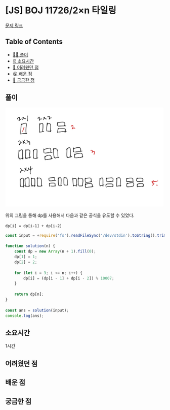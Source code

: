 <!-- 제목으로 다음과 같은 내용으로 작성해주세요 ! -->
<!-- 📚 언어 : e.g. Javascript -> [JS], Python -> [Python]  -->
<!-- 📕 백준 : BOJ 문제번호/문제제목 e.g. BOJ 2577/숫자의 개수 -->
<!-- 📗 프로그래머스 : PRO 문제번호/문제제목 e.g. PRO 120812/최빈값 구하기 -->
<!-- 💁🏻 백준허브를 사용하시면 프로그래머스의 문제번호도 확인하실 수 있습니다 -->

# [JS] BOJ 11726/2×n 타일링

<!-- 아래에 # 을 지우고 문제 링크를 입력해주세요 ! -->

[문제 링크](https://www.acmicpc.net/problem/11726)

## Table of Contents

-   [✍🏻 풀이](#풀이)
-   [⏰ 소요시간](#소요시간)
-   [🫠 어려웠던 점](#어려웠던-점)
-   [😮 배운 점](#배운-점)
-   [🤔 궁금한 점](#궁금한-점)

## 풀이

<!-- ```옆에 사용하는 언어를 기입하세요 e.g. javascript, python -->

<img src="./src/11726.jpg" style="width:500px">

위의 그림을 통해 dp를 사용해서 다음과 같은 공식을 유도할 수 있었다.

`dp[i] = dp[i-1] + dp[i-2]`

```javascript
const input = +require('fs').readFileSync('/dev/stdin').toString().trim();

function solution(n) {
    const dp = new Array(n + 1).fill(0);
    dp[1] = 1;
    dp[2] = 2;

    for (let i = 3; i <= n; i++) {
        dp[i] = (dp[i - 1] + dp[i - 2]) % 10007;
    }

    return dp[n];
}

const ans = solution(input);
console.log(ans);
```

## 소요시간

1시간

## 어려웠던 점

## 배운 점

## 궁금한 점
